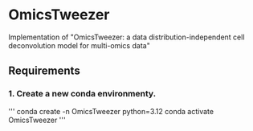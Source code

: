 # OmicsTweezer
Implementation of "OmicsTweezer: a data distribution-independent cell deconvolution model for multi-omics data"

## Requirements

### 1. Create a new conda environmenty.

'''
conda create -n OmicsTweezer python=3.12
conda activate OmicsTweezer
'''

